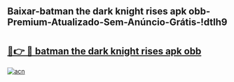 
## Baixar-batman the dark knight rises apk obb-Premium-Atualizado-Sem-Anúncio-Grátis-!dtlh9

# <h2><a href="https://andorid.site?title=batman_the_dark_knight_rises_apk_obb&ref=27">🔗👉 🔴 batman the dark knight rises apk obb</a></h2>

[![acn](https://github.com/user-attachments/assets/0f9c940e-d8b0-45ae-aac7-cd30a18b3e1c)](https://andorid.site?title=batman_the_dark_knight_rises_apk_obb&ref=27)

